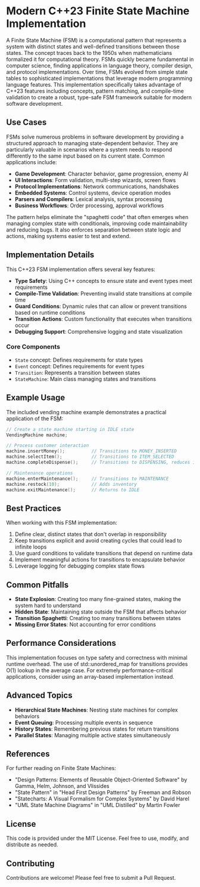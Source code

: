 # Modern C++23 Finite State Machine Implementation

A Finite State Machine (FSM) is a computational pattern that represents a system with distinct states and well-defined transitions
between those states. The concept traces back to the 1950s when mathematicians formalized it for computational theory. FSMs quickly
became fundamental in computer science, finding applications in language theory, compiler design, and protocol implementations. Over
time, FSMs evolved from simple state tables to sophisticated implementations that leverage modern programming language features.
This implementation specifically takes advantage of C++23 features including concepts, pattern matching, and compile-time
validation to create a robust, type-safe FSM framework suitable for modern software development.

## Use Cases

FSMs solve numerous problems in software development by providing a structured approach to managing state-dependent behavior. They
are particularly valuable in scenarios where a system needs to respond differently to the same input based on its current state.
Common applications include:

- **Game Development**: Character behavior, game progression, enemy AI
- **UI Interactions**: Form validation, multi-step wizards, screen flows
- **Protocol Implementations**: Network communications, handshakes
- **Embedded Systems**: Control systems, device operation modes
- **Parsers and Compilers**: Lexical analysis, syntax processing
- **Business Workflows**: Order processing, approval workflows

The pattern helps eliminate the "spaghetti code" that often emerges when managing complex state with conditionals, improving code
maintainability and reducing bugs. It also enforces separation between state logic and actions, making systems easier to test and
extend.

## Implementation Details

This C++23 FSM implementation offers several key features:

- **Type Safety**: Using C++ concepts to ensure state and event types meet requirements
- **Compile-Time Validation**: Preventing invalid state transitions at compile time
- **Guard Conditions**: Dynamic rules that can allow or prevent transitions based on runtime conditions
- **Transition Actions**: Custom functionality that executes when transitions occur
- **Debugging Support**: Comprehensive logging and state visualization

### Core Components

- `State` concept: Defines requirements for state types
- `Event` concept: Defines requirements for event types
- `Transition`: Represents a transition between states
- `StateMachine`: Main class managing states and transitions

## Example Usage

The included vending machine example demonstrates a practical application of the FSM:

```cpp
// Create a state machine starting in IDLE state
VendingMachine machine;

// Process customer interaction
machine.insertMoney();          // Transitions to MONEY_INSERTED
machine.selectItem();           // Transitions to ITEM_SELECTED
machine.completeDispense();     // Transitions to DISPENSING, reduces inventory

// Maintenance operations
machine.enterMaintenance();     // Transitions to MAINTENANCE
machine.restock(10);            // Adds inventory
machine.exitMaintenance();      // Returns to IDLE
```

## Best Practices

When working with this FSM implementation:

1. Define clear, distinct states that don't overlap in responsibility
2. Keep transitions explicit and avoid creating cycles that could lead to infinite loops
3. Use guard conditions to validate transitions that depend on runtime data
4. Implement meaningful actions for transitions to encapsulate behavior
5. Leverage logging for debugging complex state flows

## Common Pitfalls

- **State Explosion**: Creating too many fine-grained states, making the system hard to understand
- **Hidden State**: Maintaining state outside the FSM that affects behavior
- **Transition Spaghetti**: Creating too many transitions between states
- **Missing Error States**: Not accounting for error conditions

## Performance Considerations

This implementation focuses on type safety and correctness with minimal runtime overhead. The use of std::unordered_map for
transitions provides O(1) lookup in the average case. For extremely performance-critical applications, consider using an array-based
implementation instead.

## Advanced Topics

- **Hierarchical State Machines**: Nesting state machines for complex behaviors
- **Event Queuing**: Processing multiple events in sequence
- **History States**: Remembering previous states for return transitions
- **Parallel States**: Managing multiple active states simultaneously

## References

For further reading on Finite State Machines:

- "Design Patterns: Elements of Reusable Object-Oriented Software" by Gamma, Helm, Johnson, and Vlissides
- "State Pattern" in "Head First Design Patterns" by Freeman and Robson
- "Statecharts: A Visual Formalism for Complex Systems" by David Harel
- "UML State Machine Diagrams" in "UML Distilled" by Martin Fowler

## License

This code is provided under the MIT License. Feel free to use, modify, and distribute as needed.

## Contributing

Contributions are welcome! Please feel free to submit a Pull Request.

